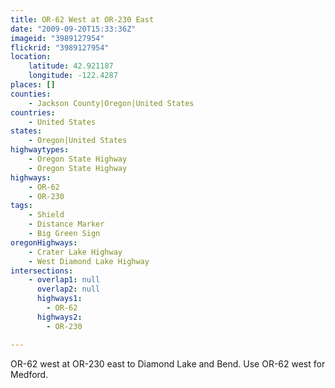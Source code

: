 ```yaml
---
title: OR-62 West at OR-230 East
date: "2009-09-20T15:33:36Z"
imageid: "3989127954"
flickrid: "3989127954"
location:
    latitude: 42.921187
    longitude: -122.4287
places: []
counties:
    - Jackson County|Oregon|United States
countries:
    - United States
states:
    - Oregon|United States
highwaytypes:
    - Oregon State Highway
    - Oregon State Highway
highways:
    - OR-62
    - OR-230
tags:
    - Shield
    - Distance Marker
    - Big Green Sign
oregonHighways:
    - Crater Lake Highway
    - West Diamond Lake Highway
intersections:
    - overlap1: null
      overlap2: null
      highways1:
        - OR-62
      highways2:
        - OR-230

---
```

OR-62 west at OR-230 east to Diamond Lake and Bend. Use OR-62 west for Medford.